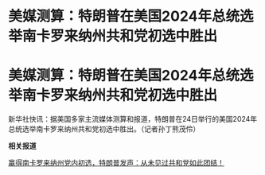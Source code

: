 # 美媒测算：特朗普在美国2024年总统选举南卡罗来纳州共和党初选中胜出

# 美媒测算：特朗普在美国2024年总统选举南卡罗来纳州共和党初选中胜出

新华社快讯：据美国多家主流媒体测算和报道，特朗普在24日举行的美国2024年总统选举南卡罗来纳州共和党初选中胜出。（记者孙丁熊茂伶）

**相关报道**

[赢得南卡罗来纳州党内初选，特朗普发声：从未见过共和党如此团结！
](https://news.qq.com/rain/a/20240225A00Z9M00)


